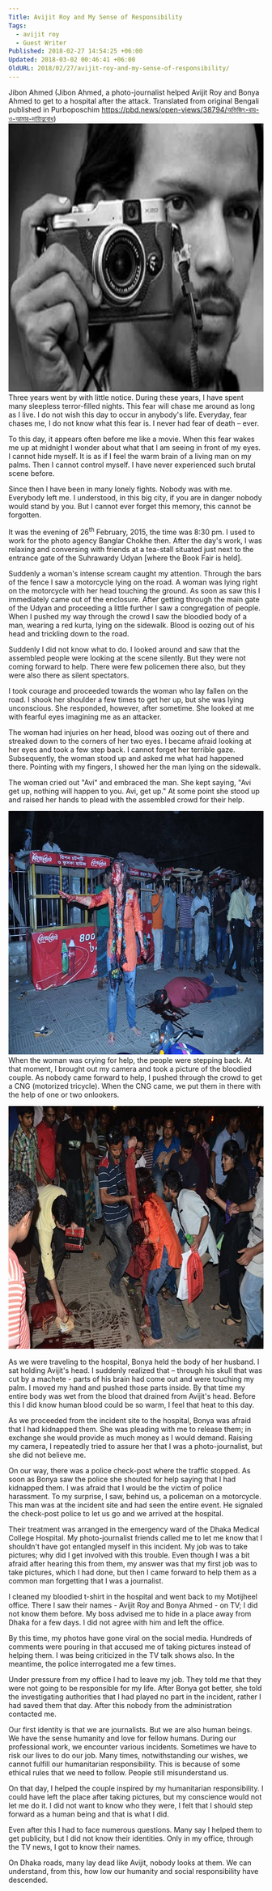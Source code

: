 ```yaml
---
Title: Avijit Roy and My Sense of Responsibility
Tags:
  - avijit roy
  - Guest Writer
Published: 2018-02-27 14:54:25 +06:00
Updated: 2018-03-02 00:46:41 +06:00
OldURL: 2018/02/27/avijit-roy-and-my-sense-of-responsibility/
---
```


Jibon Ahmed
(Jibon Ahmed, a photo-journalist helped Avijit Roy and Bonya Ahmed to get to a hospital after the attack. Translated from original Bengali published in Purboposchim https://pbd.news/open-views/38794/অভিজিৎ-রায়-ও-আমার-দায়িত্ববোধ)
<a href="https://enblog.muktomona.com/2018/02/27/avijit-roy-and-my-sense-of-responsibility/jiban_avijit1/" rel="attachment wp-att-8404"><img class="aligncenter size-full wp-image-8404" src="https://raw.githubusercontent.com/think-mm/enblog-static/web/wp-uploads/2018/02/jiban_avijit1.jpg" alt="" width="800" height="530" /></a>
Three years went by with little notice. During these years, I have spent many sleepless terror-filled nights. This fear will chase me around as long as I live. I do not wish this day to occur in anybody's life. Everyday, fear chases me, I do not know what this fear is. I never had fear of death – ever.

To this day, it appears often before me like a movie. When this fear wakes me up at midnight I wonder about what that I am seeing in front of my eyes. I cannot hide myself. It is as if I feel the warm brain of a living man on my palms. Then I cannot control myself. I have never experienced such brutal scene before.

Since then I have been in many lonely fights. Nobody was with me. Everybody left me. I understood, in this big city, if you are in danger nobody would stand by you. But I cannot ever forget this memory, this cannot be forgotten.

It was the evening of 26<sup>th</sup> February, 2015, the time was 8:30 pm. I used to work for the photo agency Banglar Chokhe then. After the day's work, I was relaxing and conversing with friends at a tea-stall situated just next to the entrance gate of the Suhrawardy Udyan [where the Book Fair is held].

Suddenly a woman's intense scream caught my attention. Through the bars of the fence I saw a motorcycle lying on the road. A woman was lying right on the motorcycle with her head touching the ground. As soon as saw this I immediately came out of the enclosure. After getting through the main gate of the Udyan and proceeding a little further I saw a congregation of people. When I pushed my way through the crowd I saw the bloodied body of a man, wearing a red kurta, lying on the sidewalk. Blood is oozing out of his head and trickling down to the road.

Suddenly I did not know what to do. I looked around and saw that the assembled people were looking at the scene silently. But they were not coming forward to help. There were few policemen there also, but they were also there as silent spectators.

I took courage and proceeded towards the woman who lay fallen on the road. I shook her shoulder a few times to get her up, but she was lying unconscious. She responded, however, after sometime. She looked at me with fearful eyes imagining me as an attacker.

The woman had injuries on her head, blood was oozing out of there and streaked down to the corners of her two eyes. I became afraid looking at her eyes and took a few step back. I cannot forget her terrible gaze. Subsequently, the woman stood up and asked me what had happened there. Pointing with my fingers, I showed her the man lying on the sidewalk.

The woman cried out "Avi" and embraced the man. She kept saying, "Avi get up, nothing will happen to you. Avi, get up." At some point she stood up and raised her hands to plead with the assembled crowd for their help.

<a href="https://enblog.muktomona.com/2018/02/27/avijit-roy-and-my-sense-of-responsibility/jiban_avijit2/" rel="attachment wp-att-8414"><img class="aligncenter size-full wp-image-8414" src="https://raw.githubusercontent.com/think-mm/enblog-static/web/wp-uploads/2018/02/jiban_avijit2.jpg" alt="" width="725" height="481" /></a>
When the woman was crying for help, the people were stepping back. At that moment, I brought out my camera and took a picture of the bloodied couple. As nobody came forward to help, I pushed through the crowd to get a CNG (motorized tricycle). When the CNG came, we put them in there with the help of one or two onlookers.

<a href="https://enblog.muktomona.com/2018/02/27/avijit-roy-and-my-sense-of-responsibility/jiban_avijit3/" rel="attachment wp-att-8424"><img class="aligncenter size-full wp-image-8424" src="https://raw.githubusercontent.com/think-mm/enblog-static/web/wp-uploads/2018/02/jiban_avijit3.jpg" alt="" width="725" height="480" /></a>

As we were traveling to the hospital, Bonya held the body of her husband. I sat holding Avijit's head. I suddenly realized that – through his skull that was cut by a machete - parts of his brain had come out and were touching my palm. I moved my hand and pushed those parts inside.
By that time my entire body was wet from the blood that drained from Avijit's head. Before this I did know human blood could be so warm, I feel that heat to this day.

As we proceeded from the incident site to the hospital, Bonya was afraid that I had kidnapped them. She was pleading with me to release them; in exchange she would provide as much money as I would demand. Raising my camera, I repeatedly tried to assure her that I was a photo-journalist, but she did not believe me.

On our way, there was a police check-post where the traffic stopped. As soon as Bonya saw the police she shouted for help saying that I had kidnapped them. I was afraid that I would be the victim of police harassment. To my surprise, I saw, behind us, a policeman on a motorcycle. This man was at the incident site and had seen the entire event. He signaled the check-post police to let us go and we arrived at the hospital.

Their treatment was arranged in the emergency ward of the Dhaka Medical College Hospital. My photo-journalist friends called me to let me know that I shouldn't have got entangled myself in this incident. My job was to take pictures; why did I get involved with this trouble. Even though I was a bit afraid after hearing this from them, my answer was that my first job was to take pictures, which I had done, but then I came forward to help them as a common man forgetting that I was a journalist.

I cleaned my bloodied t-shirt in the hospital and went back to my Motijheel office. There I saw their names - Avijit Roy and Bonya Ahmed - on TV; I did not know them before. My boss advised me to hide in a place away from Dhaka for a few days. I did not agree with him and left the office.

By this time, my photos have gone viral on the social media. Hundreds of comments were pouring in that accused me of taking pictures instead of helping them. I was being criticized in the TV talk shows also. In the meantime, the police interrogated me a few times.

Under pressure from my office I had to leave my job. They told me that they were not going to be responsible for my life. After Bonya got better, she told the investigating authorities that I had played no part in the incident, rather I had saved them that day. After this nobody from the administration contacted me.

Our first identity is that we are journalists. But we are also human beings. We have the sense humanity and love for fellow humans. During our professional work, we encounter various incidents. Sometimes we have to risk our lives to do our job. Many times, notwithstanding our wishes, we cannot fulfill our humanitarian responsibility. This is because of some ethical rules that we need to follow. People still misunderstand us.

On that day, I helped the couple inspired by my humanitarian responsibility. I could have left the place after taking pictures, but my conscience would not let me do it. I did not want to know who they were, I felt that I should step forward as a human being and that is what I did.

Even after this I had to face numerous questions. Many say I helped them to get publicity, but I did not know their identities. Only in my office, through the TV news, I got to know their names.

On Dhaka roads, many lay dead like Avijit, nobody looks at them. We can understand, from this, how low our humanity and social responsibility have descended.

